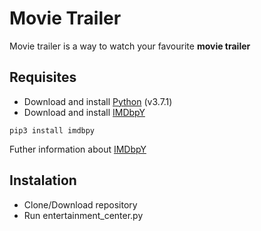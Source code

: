 # Movie Trailer

Movie trailer is a way to watch your favourite **movie trailer**

## Requisites

* Download and install [Python](https://www.python.org/downloads/) (v3.7.1)
* Download and install [IMDbpY](https://imdbpy.sourceforge.io/)
```
pip3 install imdbpy
```
Futher information about [IMDbpY](https://imdbpy.readthedocs.io/en/latest/usage/quickstart.html)

## Instalation

* Clone/Download repository
* Run entertainment_center.py
